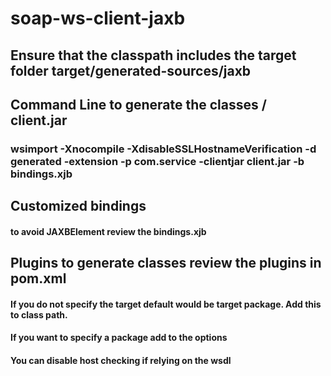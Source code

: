 # soap-ws-client-jaxb

## Ensure that the classpath includes the target folder target/generated-sources/jaxb

## Command Line to generate the classes / client.jar
### wsimport -Xnocompile -XdisableSSLHostnameVerification -d generated -extension -p com.service -clientjar client.jar -b bindings.xjb <wsdl url>

## Customized bindings
#### to avoid JAXBElement review the bindings.xjb

## Plugins to generate classes review the plugins in pom.xml
#### If you do not specify the target default would be target package. Add this to class path.
#### If you want to specify a package add to the options
#### You can disable host checking if relying on the wsdl




